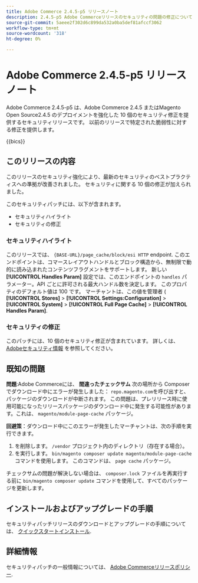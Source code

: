 ```yaml
---
title: Adobe Commerce 2.4.5-p5 リリースノート
description: 2.4.5-p5 Adobe Commerceリリースのセキュリティの問題の修正について説明します。
source-git-commit: 5aeee2f302d6c899da532a0ba5def81afccf3062
workflow-type: tm+mt
source-wordcount: '318'
ht-degree: 0%

---
```



# Adobe Commerce 2.4.5-p5 リリースノート

Adobe Commerce 2.4.5-p5 は、Adobe Commerce 2.4.5 またはMagento Open Source2.4.5 のデプロイメントを強化した 10 個のセキュリティ修正を提供するセキュリティリリースです。 以前のリリースで特定された脆弱性に対する修正を提供します。

{{bics}}

## このリリースの内容

このリリースのセキュリティ強化により、最新のセキュリティのベストプラクティスへの準拠が改善されました。 セキュリティに関する 10 個の修正が加えられました。

このセキュリティパッチには、以下が含まれます。

* セキュリティハイライト
* セキュリティの修正

### セキュリティハイライト

このリリースでは、 `{BASE-URL}/page_cache/block/esi HTTP` endpoint. このエンドポイントは、コマースレイアウトハンドルとブロック構造から、無制限で動的に読み込まれたコンテンツフラグメントをサポートします。 新しい **[!UICONTROL Handles Param]** 設定では、このエンドポイントの `handles` パラメーター。API ごとに許可される最大ハンドル数を決定します。 このプロパティのデフォルト値は 100 です。 マーチャントは、この値を管理者 ( **[!UICONTROL Stores]** > **[!UICONTROL Settings:Configuration]** > **[!UICONTROL System]** > **[!UICONTROL Full Page Cache]** > **[!UICONTROL Handles Param]**. <!-- AC-9113 -->

### セキュリティの修正

このパッチには、10 個のセキュリティ修正が含まれています。 詳しくは、 [Adobeセキュリティ情報](https://helpx.adobe.com/security/products/magento/apsb23-50.html) を参照してください。

## 既知の問題

**問題**:Adobe Commerceには、 **間違ったチェックサム** 次の場所から Composer でダウンロード中にエラーが発生しました： `repo.magento.com`を呼び出すと、パッケージのダウンロードが中断されます。 この問題は、プレリリース時に使用可能になったリリースパッケージのダウンロード中に発生する可能性があります。これは、 `magento/module-page-cache` パッケージ。

**回避策**：ダウンロード中にこのエラーが発生したマーチャントは、次の手順を実行できます。

1) を削除します。 `/vendor` プロジェクト内のディレクトリ（存在する場合）。
2) を実行します。 `bin/magento composer update magento/module-page-cache` コマンドを使用します。 このコマンドは、 `page cache` パッケージ。

チェックサムの問題が解決しない場合は、 `composer.lock` ファイルを再実行する前に `bin/magento composer update` コマンドを使用して、すべてのパッケージを更新します。

## インストールおよびアップグレードの手順

セキュリティパッチリリースのダウンロードとアップグレードの手順については、 [クイックスタートインストール](../../../installation/composer.md).

## 詳細情報

セキュリティパッチの一般情報については、 [Adobe Commerceリリースポリシー](https://experienceleague.adobe.com/docs/commerce-operations/release/planning/versioning-policy.html?lang=en#security-patch-release).
